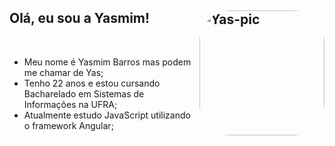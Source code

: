 <div>
<h2> Olá, eu sou a Yasmim!
<img align="right" alt="Yas-pic" height="200" style="border-radius:50px;" src="https://cdn.discordapp.com/attachments/865418254964883497/1044446223362424882/ezgif.com-gif-maker_1.gif">
</h2><br>
<ul>
  <li> Meu nome é Yasmim Barros mas podem me chamar de Yas;</li>
  <li> Tenho 22 anos e estou cursando Bacharelado em Sistemas de Informações na UFRA;</li>
  <li> Atualmente estudo JavaScript utilizando o framework Angular;</li>
</ul>
</div>
